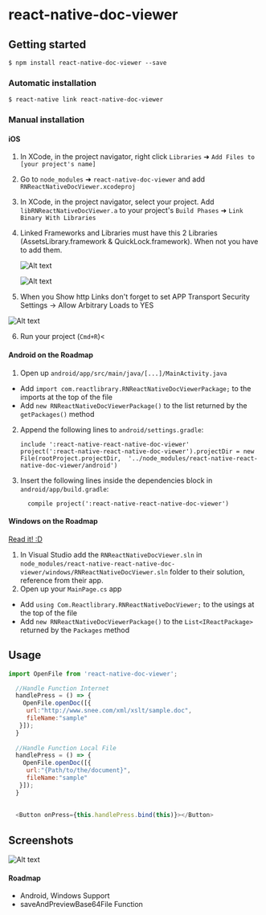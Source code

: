 
# react-native-doc-viewer

## Getting started

`$ npm install react-native-doc-viewer --save`

### Automatic installation

`$ react-native link react-native-doc-viewer`


### Manual installation


#### iOS

1. In XCode, in the project navigator, right click `Libraries` ➜ `Add Files to [your project's name]`
2. Go to `node_modules` ➜ `react-native-doc-viewer` and add `RNReactNativeDocViewer.xcodeproj`
3. In XCode, in the project navigator, select your project. Add `libRNReactNativeDocViewer.a` to your project's `Build Phases` ➜ `Link Binary With Libraries`
4. Linked Frameworks and Libraries must have this 2 Libraries (AssetsLibrary.framework & QuickLock.framework). When not you have to add them.

   ![Alt text](https://github.com/philinheaven/react-native-doc-viewer/blob/master/Screenshots/screenshot_xcode_addlibrary.png "Xcode add Library")
   
   ![Alt text](https://github.com/philinheaven/react-native-doc-viewer/blob/master/Screenshots/screenshot_xcode_addlibrary2.png "Xcode add Library")
   
5.  When you Show http Links don't forget to set APP Transport Security Settings ->
    Allow Arbitrary Loads to YES

![Alt text](https://github.com/philinheaven/react-native-doc-viewer/blob/master/Screenshots/plist_file.png "Plist")
   
6. Run your project (`Cmd+R`)<

#### Android on the Roadmap

1. Open up `android/app/src/main/java/[...]/MainActivity.java`
  - Add `import com.reactlibrary.RNReactNativeDocViewerPackage;` to the imports at the top of the file
  - Add `new RNReactNativeDocViewerPackage()` to the list returned by the `getPackages()` method
2. Append the following lines to `android/settings.gradle`:
  	```
  	include ':react-native-react-native-doc-viewer'
  	project(':react-native-react-native-doc-viewer').projectDir = new File(rootProject.projectDir, 	'../node_modules/react-native-react-native-doc-viewer/android')
  	```
3. Insert the following lines inside the dependencies block in `android/app/build.gradle`:
  	```
      compile project(':react-native-react-native-doc-viewer')
  	```

#### Windows on the Roadmap
[Read it! :D](https://github.com/ReactWindows/react-native)

1. In Visual Studio add the `RNReactNativeDocViewer.sln` in `node_modules/react-native-react-native-doc-viewer/windows/RNReactNativeDocViewer.sln` folder to their solution, reference from their app.
2. Open up your `MainPage.cs` app
  - Add `using Com.Reactlibrary.RNReactNativeDocViewer;` to the usings at the top of the file
  - Add `new RNReactNativeDocViewerPackage()` to the `List<IReactPackage>` returned by the `Packages` method


## Usage
```javascript
import OpenFile from 'react-native-doc-viewer';

  //Handle Function Internet
  handlePress = () => {
    OpenFile.openDoc([{
     url:"http://www.snee.com/xml/xslt/sample.doc",
     fileName:"sample"
   }]);
  }
  
  //Handle Function Local File
  handlePress = () => {
    OpenFile.openDoc([{
     url:"{Path/to/the/document}",
     fileName:"sample"
   }]);
  }
  
  
  <Button onPress={this.handlePress.bind(this)}></Button>
```


## Screenshots

![Alt text](https://github.com/philinheaven/react-native-doc-viewer/blob/master/Screenshots/Screenshot.png "Screenshot 1")


#### Roadmap

- Android, Windows Support
- saveAndPreviewBase64File Function

  